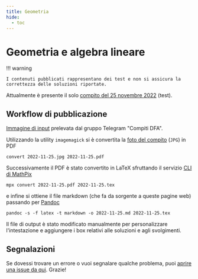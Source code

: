 ```yaml
---
title: Geometria
hide:
  - toc
---
```


# Geometria e algebra lineare

!!! warning

    I contenuti pubblicati rappresentano dei test e non si assicura la correttezza delle soluzioni riportate.

Attualmente è presente il solo [compito del 25 novembre 2022](2022-11-25.md) (test).

## Workflow di pubblicazione

[Immagine di input](https://t.me/c/1739191444/266) prelevata dal gruppo Telegram "Compiti DFA".

Utilizzando la utility `imagemagick` si è convertita la [foto del compito](img/2022-11-25.jpg) (`JPG`) in PDF

```
convert 2022-11-25.jpg 2022-11-25.pdf
```

Successivamente il PDF è stato convertito in LaTeX sfruttando il servizio [CLI di MathPix](https://mathpix.com/mpx-cli)


```
mpx convert 2022-11-25.pdf 2022-11-25.tex
```

e infine si ottiene il file markdown (che fa da sorgente a queste pagine web) passando per [Pandoc](https://pandoc.org/)

```
pandoc -s -f latex -t markdown -o 2022-11-25.md 2022-11-25.tex
```

Il file di output è stato modificato manualmente per personalizzare l'intestazione e aggiungere i box relativi alle soluzioni e agli svolgimenti.

## Segnalazioni

Se dovessi trovare un errore o vuoi segnalare qualche problema, puoi [aprire una issue da qui](https://github.com/UNICT-DMI/DFA-compiti/issues/new). Grazie!
